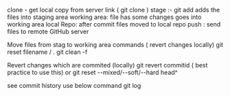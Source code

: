 clone - get local copy from server link ( git clone <link>)
  stage :- git add adds the files into staging area
  working area: file has some changes goes into working area
  local Repo: after commit files moved to local repo
  push : send files to remote GitHub server
  
  Move files from stag to working area commands ( revert changes locally)
  git reset filename / .
  git clean -f 
  
  Revert changes which are commited (locally)
  git revert commitid ( best practice to use this)
  or git reset  --mixed/--soft/--hard head^
  
  
  see commit history use below command
  git log 
